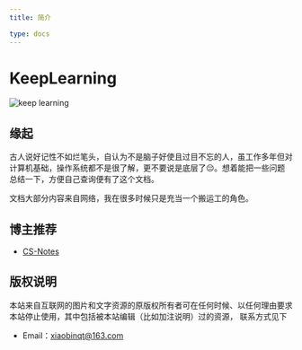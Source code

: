 ```yaml
---
title: 简介

type: docs
---
```


# KeepLearning

![keep learning](https://cdn.xiaobinqt.cn/xiaobinqt.io/20221223/1dc2a95e027e4c46994eaa1a2a7a07e6.png)

## 缘起

古人说好记性不如烂笔头，自认为不是脑子好使且过目不忘的人，虽工作多年但对计算机基础，操作系统都不是很了解，更不要说是底层了😔。想着能把一些问题总结一下，方便自己查询便有了这个文档。

文档大部分内容来自网络，我在很多时候只是充当一个搬运工的角色。

## 博主推荐

+ [CS-Notes](http://www.cyc2018.xyz/)

## 版权说明

本站来自互联网的图片和文字资源的原版权所有者可在任何时候、以任何理由要求本站停止使用，其中包括被本站编辑（比如加注说明）过的资源， 联系方式见下

+ Email：[xiaobinqt@163.com](mailto:xiaobinqt@163.com)

